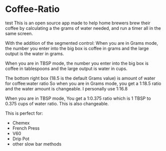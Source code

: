 # Coffee-Ratio

test
This is an open source app made to help home brewers brew their coffee by calculating a the grams of water needed,
and run a timer all in the same screen. 

With the addition of the segmented control: 
When you are in Grams mode, the number you enter into the big box is coffee in grams and the large output is the water in grams. 

When you are in TBSP mode, the number you enter into the big box is coffee in tablespoons and the large output is water in cups. 

The bottom right box (18.5 is the default Grams value) is amount of water for coffee:water ratio
So when you are in Grams mode, you get a 1:18.5 ratio and the water amount is changeable. I personally use 1:16.8

When you are in TBSP mode, You get a 1:0.375 ratio which is 1 TBSP to 0.375 cups of water ratio. This is also changeable. 


This is perfect for:
- Chemex
- French Press
- V60
- Drip Pot
- other slow bar methods


